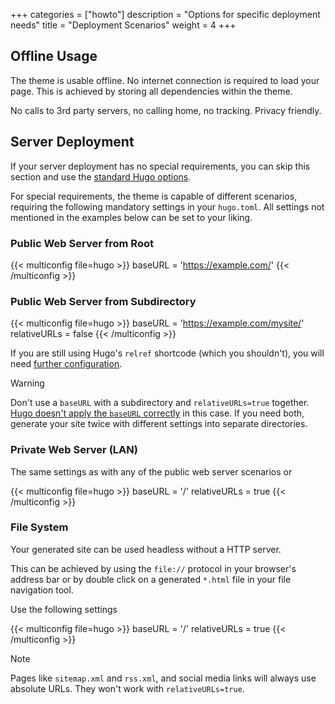 +++
categories = ["howto"]
description = "Options for specific deployment needs"
title = "Deployment Scenarios"
weight = 4
+++

## Offline Usage

The theme is usable offline. No internet connection is required to load your page. This is achieved by storing all dependencies within the theme.

No calls to 3rd party servers, no calling home, no tracking. Privacy friendly.

## Server Deployment

If your server deployment has no special requirements, you can skip this section and use the [standard Hugo options](https://gohugo.io/content-management/urls/).

For special requirements, the theme is capable of different scenarios, requiring the following mandatory settings in your `hugo.toml`. All settings not mentioned in the examples below can be set to your liking.

### Public Web Server from Root

{{< multiconfig file=hugo >}}
baseURL = 'https://example.com/'
{{< /multiconfig >}}

### Public Web Server from Subdirectory

{{< multiconfig file=hugo >}}
baseURL = 'https://example.com/mysite/'
relativeURLs = false
{{< /multiconfig >}}

If you are still using Hugo's `relref` shortcode (which you shouldn't), you will need [further configuration](configuration/content/linking#patching-the-relref-shortcode).

> [!WARNING]
> Don't use a `baseURL` with a subdirectory and `relativeURLs=true` together. [Hugo doesn't apply the `baseURL` correctly](https://github.com/gohugoio/hugo/issues/12130) in this case. If you need both, generate your site twice with different settings into separate directories.

### Private Web Server (LAN)

The same settings as with any of the public web server scenarios or

{{< multiconfig file=hugo >}}
baseURL = '/'
relativeURLs = true
{{< /multiconfig >}}

### File System

Your generated site can be used headless without a HTTP server.

This can be achieved by using the `file://` protocol in your browser's address bar or by double click on a generated `*.html` file in your file navigation tool.

Use the following settings

{{< multiconfig file=hugo >}}
baseURL = '/'
relativeURLs = true
{{< /multiconfig >}}

> [!note]
> Pages like `sitemap.xml` and `rss.xml`, and social media links will always use absolute URLs. They won't work with `relativeURLs=true`.

